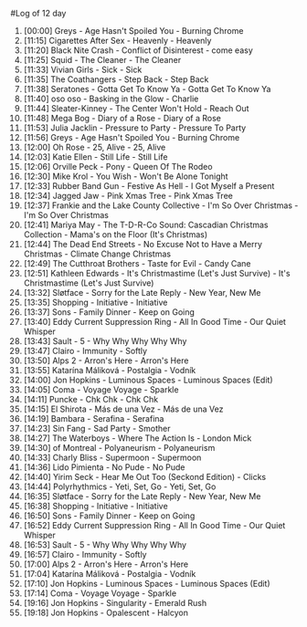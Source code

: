 #Log of 12 day

1. [00:00] Greys - Age Hasn't Spoiled You - Burning Chrome
1. [11:15] Cigarettes After Sex - Heavenly - Heavenly
1. [11:20] Black Nite Crash - Conflict of Disinterest - come easy
1. [11:25] Squid - The Cleaner - The Cleaner
1. [11:33] Vivian Girls - Sick - Sick
1. [11:35] The Coathangers - Step Back - Step Back
1. [11:38] Seratones - Gotta Get To Know Ya - Gotta Get To Know Ya
1. [11:40] oso oso - Basking in the Glow - Charlie
1. [11:44] Sleater-Kinney - The Center Won't Hold - Reach Out
1. [11:48] Mega Bog - Diary of a Rose - Diary of a Rose
1. [11:53] Julia Jacklin - Pressure to Party - Pressure To Party
1. [11:56] Greys - Age Hasn't Spoiled You - Burning Chrome
1. [12:00] Oh Rose - 25, Alive - 25, Alive
1. [12:03] Katie Ellen - Still Life - Still Life
1. [12:06] Orville Peck - Pony - Queen Of The Rodeo
1. [12:30] Mike Krol - You Wish - Won't Be Alone Tonight
1. [12:33] Rubber Band Gun - Festive As Hell - I Got Myself a Present
1. [12:34] Jagged Jaw - Pink Xmas Tree - Pink Xmas Tree
1. [12:37] Frankie and the Lake County Collective - I'm So Over Christmas - I'm So Over Christmas
1. [12:41] Mariya May - The T-D-R-Co Sound: Cascadian Christmas Collection - Mama's on the Floor (It's Christmas)
1. [12:44] The Dead End Streets - No Excuse Not to Have a Merry Christmas - Climate Change Christmas
1. [12:49] The Cutthroat Brothers - Taste for Evil - Candy Cane
1. [12:51] Kathleen Edwards - It's Christmastime (Let's Just Survive) - It's Christmastime (Let's Just Survive)
1. [13:32] Sløtface - Sorry for the Late Reply - New Year, New Me
1. [13:35] Shopping - Initiative - Initiative
1. [13:37] Sons - Family Dinner - Keep on Going
1. [13:40] Eddy Current Suppression Ring - All In Good Time - Our Quiet Whisper
1. [13:43] Sault - 5 - Why Why Why Why Why
1. [13:47] Clairo - Immunity - Softly
1. [13:50] Alps 2 - Arron's Here - Arron's Here
1. [13:55] Katarína Máliková - Postalgia - Vodník
1. [14:00] Jon Hopkins - Luminous Spaces - Luminous Spaces (Edit)
1. [14:05] Coma - Voyage Voyage - Sparkle
1. [14:11] Puncke - Chk Chk - Chk Chk
1. [14:15] El Shirota - Más de una Vez - Más de una Vez
1. [14:19] Bambara - Serafina - Serafina
1. [14:23] Sin Fang - Sad Party - Smother
1. [14:27] The Waterboys - Where The Action Is - London Mick
1. [14:30] of Montreal - Polyaneurism - Polyaneurism
1. [14:33] Charly Bliss - Supermoon - Supermoon
1. [14:36] Lido Pimienta - No Pude - No Pude
1. [14:40] Yirim Seck - Hear Me Out Too (Seckond Edition) - Clicks
1. [14:44] Polyrhythmics - Yeti, Set, Go - Yeti, Set, Go
1. [16:35] Sløtface - Sorry for the Late Reply - New Year, New Me
1. [16:38] Shopping - Initiative - Initiative
1. [16:50] Sons - Family Dinner - Keep on Going
1. [16:52] Eddy Current Suppression Ring - All In Good Time - Our Quiet Whisper
1. [16:53] Sault - 5 - Why Why Why Why Why
1. [16:57] Clairo - Immunity - Softly
1. [17:00] Alps 2 - Arron's Here - Arron's Here
1. [17:04] Katarína Máliková - Postalgia - Vodník
1. [17:10] Jon Hopkins - Luminous Spaces - Luminous Spaces (Edit)
1. [17:14] Coma - Voyage Voyage - Sparkle
1. [19:16] Jon Hopkins - Singularity - Emerald Rush
1. [19:18] Jon Hopkins - Opalescent - Halcyon
